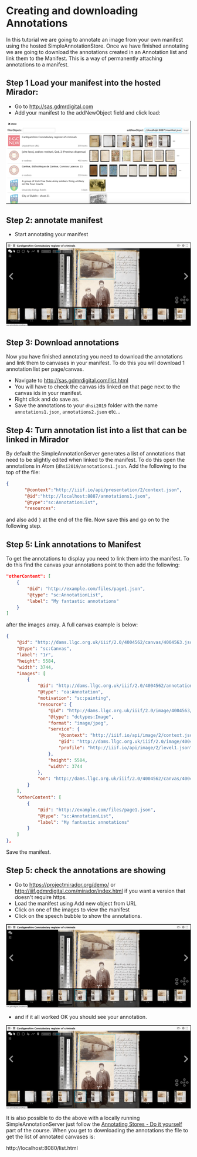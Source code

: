 # Creating and downloading Annotations

In this tutorial we are going to annotate an image from your own manifest using the hosted SimpleAnnotationStore. Once we have finished annotating we are going to download the annotations created in an Annotation list and link them to the Manifest. This is a way of permanently attaching annotations to a manifest. 

## Step 1 Load your manifest into the hosted Mirador:
 * Go to http://sas.gdmrdigital.com
 * Add your manifest to the addNewObject field and click load:

![image](../images/annos_download_annotating.png)  

## Step 2: annotate manifest

 * Start annotating your manifest

![image](../images/annos_download_success.png)  

## Step 3: Download annotations

Now you have finished annotating you need to download the annotations and link them to canvases in your manifest. To do this you will download 1 annotation list per page/canvas. 

 * Navigate to http://sas.gdmrdigital.com/list.html
 * You will have to check the canvas ids linked on that page next to the canvas ids in your manifest.
 * Right click and do save as.
 * Save the annotations to your `dhsi2019` folder with the name `annotations1.json`, `annotations2.json` etc...

## Step 4: Turn annotation list into a list that can be linked in Mirador

By default the SimpleAnnotationServer generates a list of annotations that need to be slightly edited when linked to the manifest. To do this open the annotations in Atom (`dhsi2019/annotations1.json`. Add the following to the top of the file:

```json
{
       "@context":"http://iiif.io/api/presentation/2/context.json",
       "@id":"http://localhost:8887/annotations1.json",
       "@type":"sc:AnnotationList",
       "resources":
```

and also add `}` at the end of the file. Now save this and go on to the following step.

## Step 5: Link annotations to Manifest
To get the annotations to display you need to link them into the manifest. To do this find the canvas your annotations point to then add the following:

```json
"otherContent": [
    {
        "@id": "http://example.com/files/page1.json",
        "@type": "sc:AnnotationList",
        "label": "My fantastic annotations"
    }
]
```

after the images array. A full canvas example is below:

```json
{
    "@id": "http://dams.llgc.org.uk/iiif/2.0/4004562/canvas/4004563.json",
    "@type": "sc:Canvas",
    "label": "1r",
    "height": 5584,
    "width": 3744,
    "images": [
        {
            "@id": "http://dams.llgc.org.uk/iiif/2.0/4004562/annotation/4004563.json",
            "@type": "oa:Annotation",
            "motivation": "sc:painting",
            "resource": {
                "@id": "http://dams.llgc.org.uk/iiif/2.0/image/4004563/full/1024,/0/default.jpg",
                "@type": "dctypes:Image",
                "format": "image/jpeg",
                "service": {
                    "@context": "http://iiif.io/api/image/2/context.json",
                    "@id": "http://dams.llgc.org.uk/iiif/2.0/image/4004563",
                    "profile": "http://iiif.io/api/image/2/level1.json"
                },
                "height": 5584,
                "width": 3744
            },
            "on": "http://dams.llgc.org.uk/iiif/2.0/4004562/canvas/4004563.json"
        }
    ],
    "otherContent": [
        {
            "@id": "http://example.com/files/page1.json",
            "@type": "sc:AnnotationList",
            "label": "My fantastic annotations"
        }
    ]
},

```

Save the manifest.

## Step 5: check the annotations are showing

 * Go to https://projectmirador.org/demo/ or http://iiif.gdmrdigital.com/mirador/index.html if you want a version that doesn't require https.
 * Load the manifest using Add new object from URL
 * Click on one of the images to view the manifest
 * Click on the speech bubble to show the annotations.

![image](../images/annos_download_show.png)  

 * and if it all worked OK you should see your annotation.

![image](../images/annos_download_success.png)  


It is also possible to do the above with a locally running SimpleAnnotationServer just follow the [Annotating Stores - Do it yourself](day-three/annotations-stores-install.md) part of the course. When you get to downloading the annotations the file to get the list of annotated canvases is:

http://localhost:8080/list.html

